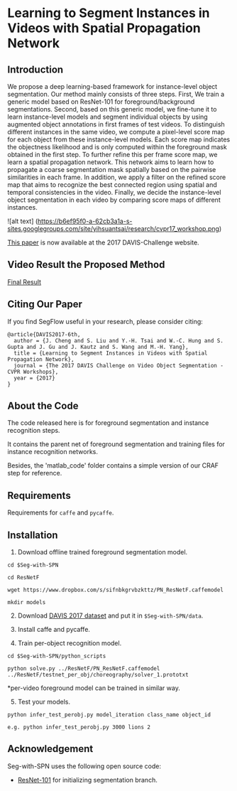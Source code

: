 Learning to Segment Instances in Videos with Spatial Propagation Network
=========================================
Introduction
-----------------------------------------
We propose a deep learning-based framework for instance-level object segmentation. Our method mainly consists of three steps. First, We train a generic model based on ResNet-101 for foreground/background segmentations. Second, based on this generic model, we fine-tune it to learn instance-level models and segment individual objects by using augmented object annotations in first frames of test videos. To distinguish different instances in the same video, we compute a pixel-level score map for each object from these instance-level models. Each score map indicates the objectness likelihood and is only computed within the foreground mask obtained in the first step. To further refine this per frame score map, we learn a spatial propagation network. This network aims to learn how to propagate a coarse segmentation mask spatially based on the pairwise similarities in each frame. In addition, we apply a filter on the refined score map that aims to recognize the best connected region using spatial and temporal consistencies in the video. Finally, we decide the instance-level object segmentation in each video by comparing score maps of different instances.

![alt text] (https://b6ef95f0-a-62cb3a1a-s-sites.googlegroups.com/site/yihsuantsai/research/cvpr17_workshop.png)

[This paper](http://davischallenge.org/challenge2017/papers/DAVIS-Challenge-6th-Team.pdf) is now available at the 2017 DAVIS-Challenge website.

Video Result the Proposed Method
-------------------------------------------
[Final Result](https://www.youtube.com/watch?v=JMCYk9w_TyA&feature=youtu.be)


Citing Our Paper
-------------------------------------------
If you find SegFlow useful in your research, please consider citing:
```
@article{DAVIS2017-6th,
  author = {J. Cheng and S. Liu and Y.-H. Tsai and W.-C. Hung and S. Gupta and J. Gu and J. Kautz and S. Wang and M.-H. Yang}, 
  title = {Learning to Segment Instances in Videos with Spatial Propagation Network}, 
  journal = {The 2017 DAVIS Challenge on Video Object Segmentation - CVPR Workshops}, 
  year = {2017}
}
```


About the Code
-------------------------------------------
The code released here is for foreground segmentation and instance recognition steps.

It contains the parent net of foreground segmentation and training files for instance recognition networks.

Besides, the 'matlab_code' folder contains a simple version of our CRAF step for reference.


Requirements
-------------------------------------------
Requirements for `caffe` and `pycaffe`.


Installation
-----------------------------------------------------
1. Download offline trained foreground segmentation model.

`cd $Seg-with-SPN`

`cd ResNetF`

`wget https://www.dropbox.com/s/sifnbkgrvbzkttz/PN_ResNetF.caffemodel`

`mkdir models`

2. Download [DAVIS 2017 dataset](http://davischallenge.org/code.html) and put it in `$Seg-with-SPN/data`.

3. Install caffe and pycaffe.

4. Train per-object recognition model.

`cd $Seg-with-SPN/python_scripts`

`python solve.py ../ResNetF/PN_ResNetF.caffemodel ../ResNetF/testnet_per_obj/choreography/solver_1.prototxt`

*per-video foreground model can be trained in similar way.

5. Test your models.

`python infer_test_perobj.py model_iteration class_name object_id`

`e.g. python infer_test_perobj.py 3000 lions 2`




Acknowledgement
--------------------------------------------------
Seg-with-SPN uses the following open source code:
* [ResNet-101](https://github.com/KaimingHe/deep-residual-networks) for initializing segmentation branch.


